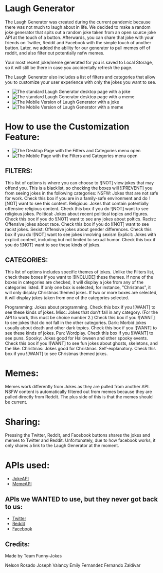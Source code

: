 # Laugh Generator

The Laugh Generator was created during the current pandemic because there was not much to laugh about in life. We decided to make a random joke generator that spits out a random joke taken from an open source joke API at the touch of a button. Afterwards, you can share that joke with your friends on Twitter, Reddit and Facebook with the simple touch of another button. Later, we added the ability for our generator to pull memes off of reddit, and also filter out potentially nsfw memes.

Your most recent joke/meme generated for you is saved to Local Storage, so it will still be there in case you accidentally refresh the page.

The Laugh Generator also includes a list of filters and categories that allow you to customize your user experience with only the jokes you want to see.


* ![The standard Laugh Generator desktop page with a joke](./assets/Laugh.png)
* ![The standard Laugh Generator desktop page with a meme](./assets/Meme.png)
* ![The Mobile Version of Laugh Generator with a joke](./assets/Mobile.png)
* ![The Mobile Version of Laugh Generator with a meme](./assets/Mememobile.png)


# How to use the Customization Feature:

* ![The Desktop Page with the Filters and Categories menu open](./assets/Filters.png)
* ![The Mobile Page with the Filters and Categories menu open](./assets/Filtersmobile.png)

## FILTERS:


This list of options is where you can choose to ![NOT] view jokes that may offend you.
This is a blacklist, so checking the boxes will ![PREVENT] you from seeing jokes in the following categories:
NSFW: Jokes that are not safe for work. Check this box if you are in a family-safe environment and do ![NOT] want to see this content.
Religious: Jokes that contain potentially offensive religious content. Check this box if you do ![NOT] want to see religious jokes.
Political: Jokes about recent political topics and figures. Check this box if you do ![NOT] want to see any jokes about poltics.
Racist: Offensive jokes about race. Check this box if you do ![NOT] want to see racist jokes.
Sexist: Offensive jokes about gender differences. Check this box if you do ![NOT] want to see jokes involving sexism
Explicit: Jokes with explicit content, including but not limited to sexual humor. Check this box if you do ![NOT] want to see these kinds of jokes.


## CATEGORIES:

This list of options includes specific themes of jokes. Unlike the Filters list, check these boxes if you want to ![INCLUDE] these themes. If none of the boxes in categories are checked, it will display a joke from any of the categories listed. If only one box is selected, for instance, "Christmas", it will only display Christmas themed jokes. If two or more boxes are selected, it will display jokes taken from one of the categories selected.

Programming: Jokes about programming. Check this box if you ![WANT] to see these kinds of jokes.
Misc: Jokes that don't fall in any category. (For the API to work, this must be choice number 2.) Check this box if you ![WANT] to see jokes that do not fall in the other categories.
Dark: Morbid jokes usually about death and other dark topics. Check this box if you ![WANT] to see these kinds of jokes.
Pun: Wordplay. Check this box if you ![WANT] to see puns.
Spooky: Jokes good for Halloween and other spooky events. Check this box if you ![WANT] to see fun jokes about ghosts, skeletons, and the like.
Christmas: Jokes good for Christmas. Self-explanatory. Check this box if you ![WANT] to see Christmas themed jokes.

# Memes:

Memes work differently from Jokes as they are pulled from another API. NSFW content is automatically filtered out from memes because they are pulled directly from Reddit. The plus side of this is that the memes should be current.


# Sharing:

Pressing the Twitter, Reddit, and Facebook buttons shares the jokes and memes to Twitter and Reddit. Unfortunately, due to how facebook works, it only shares a link to the Laugh Generator at the moment.

# APIs used:

* [JokeAPI](https://sv443.net/jokeapi/v2/)
* [MemeAPI](https://github.com/D3vd/Meme_Api)

## APIs we WANTED to use, but they never got back to us:
* [Twitter](https://developer.twitter.com/en/docs/twitter-api)
* [Reddit](https://www.reddit.com/dev/api)
* [Facebook](https://developers.facebook.com/docs/apis-and-sdks)


## Credits:

Made by Team Funny-Jokes

Nelson Rosado
Joseph Valancy
Emily Fernandez
Fernando Zaldivar